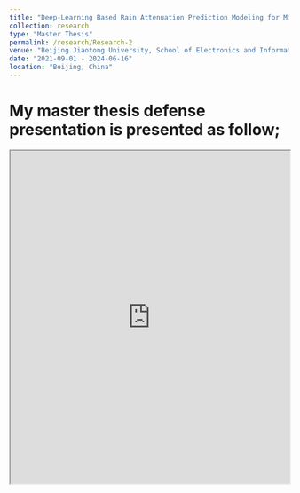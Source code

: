 ```yaml
---
title: "Deep-Learning Based Rain Attenuation Prediction Modeling for Microwave and mmWave Band"
collection: research
type: "Master Thesis"
permalink: /research/Research-2
venue: "Beijing Jiaotong University, School of Electronics and Information Engineering"
date: "2021-09-01 - 2024-06-16"
location: "Beijing, China"
---
```


My master thesis defense presentation is presented as follow; 
=====
<iframe src="https://github.com/endalelegesse/endalelegesse.github.io/raw/main/_research/files/21129039Habte%20Endale%20Legesse%E6%AF%95%E4%B8%9A%E7%AD%94%E8%BE%A9.pdf" width="100%" height="600px">
    This browser does not support PDFs. Please download the PDF to view it: <a href="https://github.com/endalelegesse/endalelegesse.github.io/raw/main/_research/files/21129039Habte%20Endale%20Legesse%E6%AF%95%E4%B8%9A%E7%AD%94%E8%BE%A9.pdf">Download PDF</a>
</iframe>



